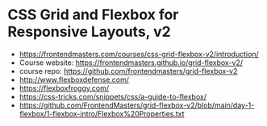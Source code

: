# CSS Grid and Flexbox for Responsive Layouts, v2

* <https://frontendmasters.com/courses/css-grid-flexbox-v2/introduction/>
* Course website: <https://frontendmasters.github.io/grid-flexbox-v2/>
* course repo: <https://github.com/frontendmasters/grid-flexbox-v2>
* <http://www.flexboxdefense.com/>
* <https://flexboxfroggy.com/>
* <https://css-tricks.com/snippets/css/a-guide-to-flexbox/>
* <https://github.com/FrontendMasters/grid-flexbox-v2/blob/main/day-1-flexbox/1-flexbox-intro/Flexbox%20Properties.txt>